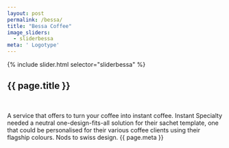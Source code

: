 ```yaml
---
layout: post
permalink: /bessa/
title: "Bessa Coffee"
image_sliders:
  - sliderbessa
meta: ' Logotype'
---
```


<section class="section fadeup clear">

<div class="col-1-4 float_left grid-mar">
  <div id="slideshow">
  {% include slider.html selector="sliderbessa" %}
  </div>

  <div class="txt-centre">
    <h2>{{ page.title }}</h2>
    <br>
    <p>A service that offers to turn your coffee into instant coffee. Instant Specialty needed a neutral one-design-fits-all solution for their sachet template, one that could be personalised for their various coffee clients using their flagship colours. Nods to swiss design.   
      <span class="meta">{{ page.meta }}</span>
    </p>
    </div>
</div>
